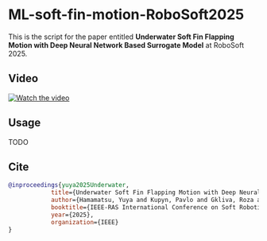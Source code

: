 # ML-soft-fin-motion-RoboSoft2025

This is the script for the paper entitled **Underwater Soft Fin Flapping Motion with Deep Neural Network Based Surrogate Model** at RoboSoft 2025.

## Video

[![Watch the video](https://img.youtube.com/vi/kXK6Rg0H76Y/maxresdefault.jpg)](https://youtu.be/kXK6Rg0H76Y?si=Op2ifv9167ptCTK3)

## Usage 
TODO

## Cite
```bibtex
@inproceedings{yuya2025Underwater,
            title={Underwater Soft Fin Flapping Motion with Deep Neural Network Based Surrogate Model}, 
            author={Hamamatsu, Yuya and Kupyn, Pavlo and Gkliva, Roza and Asko, Ristolainen and  Kruusmaa, Maarja},
            booktitle={IEEE-RAS International Conference on Soft Robotics (RoboSoft)},
            year={2025},
            organization={IEEE}
}
```
